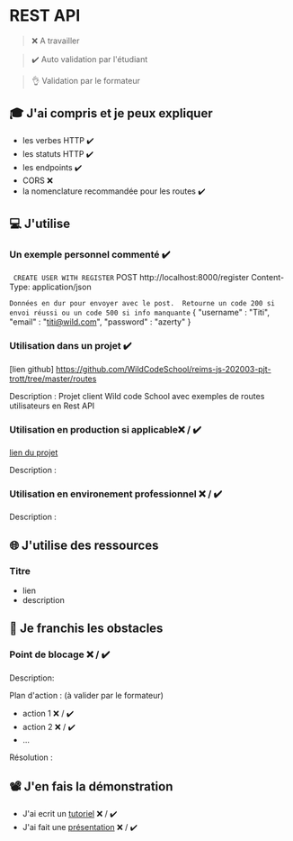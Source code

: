 # REST API

> ❌ A travailler

> ✔️ Auto validation par l'étudiant

> 👌 Validation par le formateur

## 🎓 J'ai compris et je peux expliquer

- les verbes HTTP  ✔️
- les statuts HTTP  ✔️
- les endpoints  ✔️
- CORS ❌ 
- la nomenclature recommandée pour les routes  ✔️

## 💻 J'utilise

### Un exemple personnel commenté  ✔️

` CREATE USER WITH REGISTER`
POST http://localhost:8000/register 
Content-Type: application/json

`Données en dur pour envoyer avec le post.  Retourne un code 200 si envoi réussi ou un code 500 si info manquante`
{
    "username" : "Titi",
    "email" : "titi@wild.com",
    "password" : "azerty"
}

### Utilisation dans un projet  ✔️

[lien github] https://github.com/WildCodeSchool/reims-js-202003-pjt-trott/tree/master/routes

Description : Projet client Wild code School avec exemples de routes utilisateurs en Rest API

### Utilisation en production si applicable❌ / ✔️

[lien du projet](...)

Description :

### Utilisation en environement professionnel ❌ / ✔️

Description :

## 🌐 J'utilise des ressources

### Titre

- lien
- description

## 🚧 Je franchis les obstacles

### Point de blocage ❌ / ✔️

Description:

Plan d'action : (à valider par le formateur)

- action 1 ❌ / ✔️
- action 2 ❌ / ✔️
- ...

Résolution :

## 📽️ J'en fais la démonstration

- J'ai ecrit un [tutoriel](...) ❌ / ✔️
- J'ai fait une [présentation](...) ❌ / ✔️
